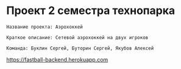 # Проект 2 семестра технопарка
    Название проекта: Аэрохоккей 

    Краткое описание: Сетевой аэрохоккей на двух игроков

    Команда: Буклин Сергей, Буторин Сергей, Якубов Алексей
    
https://fastball-backend.herokuapp.com